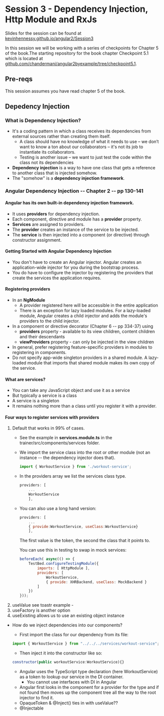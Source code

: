 # Session 3 - Dependency Injection, Http Module and RxJs
Slides for the session can be found at [kevinhennessy.github.io/angular2/Session3](http://kevinhennessy.github.io/angular2/Session3)

In this session we will be working with a series of checkpoints for Chapter 5 of the book.The starting repository for the book chapter Checkpoint 5.1 which is located at [github.com/chandermani/angular2byexample/tree/checkpoint5.1](https://github.com/chandermani/angular2byexample/tree/checkpoint5.1). 

## Pre-reqs
This session assumes you have read chapter 5 of the book.

## Depedency Injection
### What is Dependency Injection?
* It's a coding pattern in which a class receives its dependencies from external sources rather than creating them itself.
    * A class should have no knowledge of what it needs to use – we don’t want to know a ton about our collaborators – it's not its job to instantiate its collaborators.
    * Testing is another issue – we want to just test the code within the class not its dependencies 
* **Dependency injection** is a way to have one class that gets a reference to another class that is injected somehow. 
* The "somehow" is a **dependency injection framework**.
### Angular Dependency Injection -- Chapter 2 -- pp 130-141
#### Angular has its own built-in dependency injection framework.
* It uses **providers** for dependency injection.
* Each component,  directive and module has a **provider** property.
* **Services** are assigned to providers.
* The **provider** creates an instance of the service to be injected.
* The **service** is then injected into a component (or directive) through constructor assignment.
#### Getting Started with Angular Dependency Injection
* You don't have to create an Angular injector. Angular creates an application-wide injector for you during the bootstrap process.
 * You do have to configure the injector by registering the providers that create the services the application requires.
#### Registering providers
* In an **NgModule**
    * A provider registered here will be accessible in the entire application
    * There is an exception for lazy loaded modules. For a lazy-loaded module, Angular creates a child injector and adds the module's providers to the child injector.
* In a component or directive decorator (Chapter 6 -- pp 334-37) using
    * **providers** property - available to its view children, content children and their descendants
    * **viewProviders** property - can only be injected in the view children
* In general, prefer registering feature-specific providers in modules to registering in components.
* Do not specify app-wide singleton providers in a shared module. A lazy-loaded module that imports that shared module makes its own copy of the service.
 
#### What are services?
* You can take any JavaScript object and use it as a service
* But typically a service is a class
* A service is a singleton    
* It remains nothing more than a class until you register it with a provider.
#### Four ways to register services with providers
1. Default that works in 99% of cases.
    * See the example in **services.module.ts** in the trainer/src/components/services folder.
    * We import the service class into the root or other module (not an instance -- the dependency injector does that). 
        ```javascript
        import { WorkoutService } from './workout-service';
        ```
    * In the providers array we list the services class type.
        ```javascript
        providers: [
            ...
            WorkoutService
            ],
        ```
    * You can also use a long hand version:
        ```javascript
        providers: [
            ...
            { provide:WorkoutService, useClass:WorkoutService}
            ],
        ```
        The first value is the token, the second the class that it points to.

        You can use this in testing to swap in mock services:
        ```javascript
        beforeEach( async(() => {
            TestBed.configureTestingModule({
                imports: [ HttpModule ],
                providers: [
                    WorkoutService,
                    { provide: XHRBackend, useClass: MockBackend }
                ]
            })
        }));
        ``` 
2. useValue see toastr example - 
3. useFactory is another option
4. useExisting allows us to use an existing object instance
* How do we inject dependencies into our components?
    * First import the class for our dependency from its file:
    ```javascript
    import { WorkoutService } from "../../../services/workout-service";    
    ```

    * Then inject it into the constructor like so:
    ```javascript
    constructor(public workoutService:WorkoutService){}
    ```
    * Angular uses the TypeScript type declaration (here WorkoutService) as a token to lookup our service in the DI container.
        * You cannot use interfaces with DI in Angular
    * Angular first looks in the component for a provider for the type and if not found then moves up the component tree all the way to the root injector to find it.
    * OpaqueToken & @Inject() ties in with useValue??
    * @Injectable